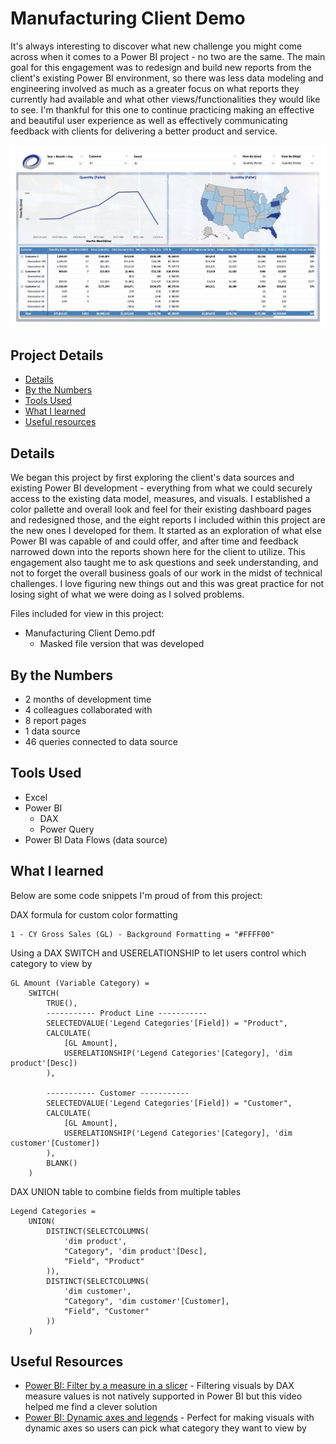 # Manufacturing Client Demo

It's always interesting to discover what new challenge you might come across when it comes to a Power BI project - no two are the same. The main goal for this engagement was to redesign and build new reports from the client's existing Power BI environment, so there was less data modeling and engineering involved as much as a greater focus on what reports they currently had available and what other views/functionalities they would like to see. I'm thankful for this one to continue practicing making an effective and beautiful user experience as well as effectively communicating feedback with clients for delivering a better product and service.

!["Manufacturing Client Demo.jpg"](./Manufacturing%20Client%20Demo.jpg)

## Project Details
- [Details](#details)
- [By the Numbers](#by-the-numbers)
- [Tools Used](#tools-used)
- [What I learned](#what-i-learned)
- [Useful resources](#useful-resources)

## Details

We began this project by first exploring the client's data sources and existing Power BI development - everything from what we could securely access to the existing data model, measures, and visuals. I established a color pallette and overall look and feel for their existing dashboard pages and redesigned those, and the eight reports I included within this project are the new ones I developed for them. It started as an exploration of what else Power BI was capable of and could offer, and after time and feedback narrowed down into the reports shown here for the client to utilize. This engagement also taught me to ask questions and seek understanding, and not to forget the overall business goals of our work in the midst of technical challenges. I love figuring new things out and this was great practice for not losing sight of what we were doing as I solved problems.

Files included for view in this project:
- Manufacturing Client Demo.pdf
  - Masked file version that was developed

## By the Numbers

- 2 months of development time
- 4 colleagues collaborated with
- 8 report pages
- 1 data source
- 46 queries connected to data source

## Tools Used

- Excel
- Power BI
  - DAX
  - Power Query
- Power BI Data Flows (data source)

## What I learned

Below are some code snippets I'm proud of from this project:

DAX formula for custom color formatting
```DAX
1 - CY Gross Sales (GL) - Background Formatting = "#FFFF00"
```

Using a DAX SWITCH and USERELATIONSHIP to let users control which category to view by
```DAX
GL Amount (Variable Category) = 
    SWITCH(
        TRUE(),
        ----------- Product Line -----------
        SELECTEDVALUE('Legend Categories'[Field]) = "Product",
        CALCULATE(
            [GL Amount],
            USERELATIONSHIP('Legend Categories'[Category], 'dim product'[Desc])
        ),

        ----------- Customer -----------
        SELECTEDVALUE('Legend Categories'[Field]) = "Customer",
        CALCULATE(
            [GL Amount],
            USERELATIONSHIP('Legend Categories'[Category], 'dim customer'[Customer])
        ),
        BLANK()
    )
```

DAX UNION table to combine fields from multiple tables
```DAX
Legend Categories = 
    UNION(
        DISTINCT(SELECTCOLUMNS(
            'dim product',
            "Category", 'dim product'[Desc],
            "Field", "Product"
        )),
        DISTINCT(SELECTCOLUMNS(
            'dim customer',
            "Category", 'dim customer'[Customer],
            "Field", "Customer"
        ))
    )
```

## Useful Resources

- [Power BI: Filter by a measure in a slicer](https://www.youtube.com/watch?v=AZAL-QPn5Zc) - Filtering visuals by DAX measure values is not natively supported in Power BI but this video helped me find a clever solution
- [Power BI: Dynamic axes and legends](https://www.youtube.com/watch?v=8e8a3o1w51M) - Perfect for making visuals with dynamic axes so users can pick what category they want to view by